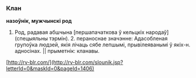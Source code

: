 ### Клан
**назоўнік, мужчынскі род**

1. Род, радавая абшчына [першапачаткова ў кельцкіх народаў] (спецыяльны тэрмін). 2. пераноснае значэнне: Адасобленая групоўка людзей, якія лічаць сябе лепшымі, прывілеяванымі ў якіх-н. адносінах. || прыметнік: кланавы.

<a rel="author">[http://rv-blr.com/](http://rv-blr.com/slounik.jsp?letterId=0&maskId=0&pageId=1406)</a>
